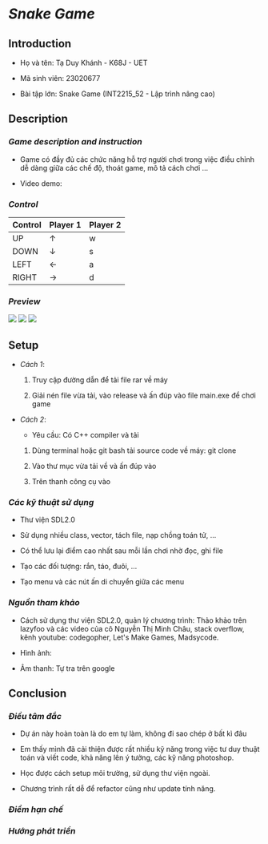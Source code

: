 # ***Snake Game*** 

## **Introduction** 

+ Họ và tên: Tạ Duy Khánh  - K68J - UET

+ Mã sinh viên: 23020677 

+ Bài tập lớn: Snake Game (INT2215_52 - Lập trình nâng cao) 

## **Description** 

### *Game description and instruction*  

- Game có đầy đủ các chức năng hỗ trợ người chơi trong việc điều chỉnh dễ dàng giữa các chế độ, thoát game, mô tả cách chơi ... 


- Video demo:

### *Control* 

| Control | Player 1 | Player 2 | 
|---------|----------|----------|
| UP      |     ↑    |     w    |
| DOWN    |     ↓    |     s    |
| LEFT    |     ←    |     a    |
| RIGHT   |     →    |     d    | 

### *Preview* 

![](res/demo%20image/gamemode_demo.png)
![](res/demo%20image/gameplay_demo.png) 
![](res/demo%20image/end_demo.png)
## **Setup** 
- *Cách 1*: 
    1. Truy cập đường dẫn  để tải file rar về máy

    2. Giải nén file vừa tải, vào release và ấn đúp vào file main.exe để chơi game

- *Cách 2*: 
    - Yêu cầu: Có C++ compiler và tải 

    1. Dùng terminal hoặc git bash tải source code về máy: git clone 

    2. Vào thư mục vừa tải về và ấn đúp vào 

    3. Trên thanh công cụ vào  


### *Các kỹ thuật sử dụng*  
- Thư viện SDL2.0

- Sử dụng nhiều class, vector, tách file, nạp chồng toán tử, ...

- Có thể lưu lại điểm cao nhất sau mỗi lần chơi nhờ đọc, ghi file

- Tạo các đối tượng: rắn, táo, đuôi, ... 

- Tạo menu và các nút ấn di chuyển giữa các menu 

### *Nguồn tham khảo* 

- Cách sử dụng thư viện SDL2.0, quản lý chương trình: Thảo khảo trên lazyfoo và các video của cô Nguyễn Thị Minh Châu, stack overflow, kênh youtube: codegopher, Let's Make Games, Madsycode. 

- Hình ảnh: 

- Âm thanh: Tự tra trên google 


## **Conclusion** 

### ***Điều tâm đắc***
- Dự án này hoàn toàn là do em tự làm, không đi sao chép ở bất kì đâu 

- Em thấy mình đã cải thiện được rất nhiều kỹ năng trong việc tư duy thuật toán và viết code, khả năng lên ý tưởng, các kỹ năng photoshop.

- Học được cách setup môi trường, sử dụng thư viện ngoài. 

- Chương trình rất dễ để refactor cũng như update tính năng. 

### ***Điểm hạn chế*** 

### ***Hướng phát triển***
